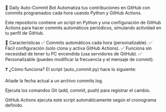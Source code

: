 📅 Daily Auto-Commit Bot
Automatiza tus contribuciones en GitHub con commits programados cada hora usando Python y GitHub Actions.

Este repositorio contiene un script en Python y una configuración de GitHub Actions para hacer commits automáticos periódicos, simulando actividad en tu perfil de GitHub.

🚀 Características
✅ Commits automáticos cada hora (personalizable).
✅ Fácil configuración (solo clona y activa GitHub Actions).
✅ Funciona sin necesidad de tener tu PC encendida (usa servidores de GitHub).
✅ Personalizable (puedes modificar la frecuencia y el mensaje de commit).


❓ ¿Cómo funciona?
El script (auto_commit.py) hace lo siguiente:

Añade la fecha actual a un archivo commits.log.

Ejecuta los comandos Git (add, commit, push) para registrar el cambio.

GitHub Actions ejecuta este script automáticamente según el cronograma definido.
